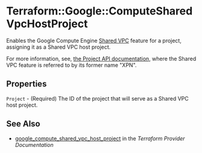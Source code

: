 # Terraform::Google::ComputeSharedVpcHostProject

Enables the Google Compute Engine
[Shared VPC](https://cloud.google.com/compute/docs/shared-vpc)
feature for a project, assigning it as a Shared VPC host project.

For more information, see,
[the Project API documentation](https://cloud.google.com/compute/docs/reference/latest/projects),
where the Shared VPC feature is referred to by its former name "XPN".

## Properties

`Project` - (Required) The ID of the project that will serve as a Shared VPC host project.


## See Also

* [google_compute_shared_vpc_host_project](https://www.terraform.io/docs/providers/google/r/compute_shared_vpc_host_project.html) in the _Terraform Provider Documentation_